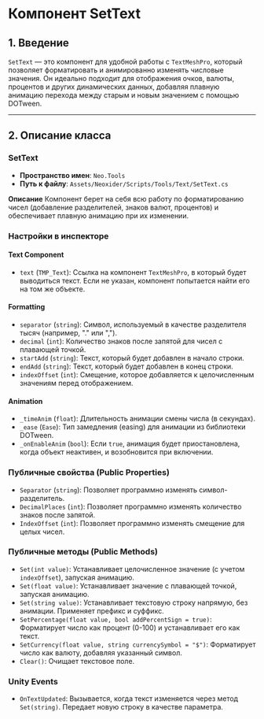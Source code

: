 # Компонент SetText

## 1. Введение

`SetText` — это компонент для удобной работы с `TextMeshPro`, который позволяет форматировать и анимированно изменять числовые значения. Он идеально подходит для отображения очков, валюты, процентов и других динамических данных, добавляя плавную анимацию перехода между старым и новым значением с помощью DOTween.

---

## 2. Описание класса

### SetText
- **Пространство имен**: `Neo.Tools`
- **Путь к файлу**: `Assets/Neoxider/Scripts/Tools/Text/SetText.cs`

**Описание**
Компонент берет на себя всю работу по форматированию чисел (добавление разделителей, знаков валют, процентов) и обеспечивает плавную анимацию при их изменении.

### Настройки в инспекторе

#### Text Component
- `text` (`TMP_Text`): Ссылка на компонент `TextMeshPro`, в который будет выводиться текст. Если не указан, компонент попытается найти его на том же объекте.

#### Formatting
- `separator` (`string`): Символ, используемый в качестве разделителя тысяч (например, "." или ",").
- `decimal` (`int`): Количество знаков после запятой для чисел с плавающей точкой.
- `startAdd` (`string`): Текст, который будет добавлен в начало строки.
- `endAdd` (`string`): Текст, который будет добавлен в конец строки.
- `indexOffset` (`int`): Смещение, которое добавляется к целочисленным значениям перед отображением.

#### Animation
- `_timeAnim` (`float`): Длительность анимации смены числа (в секундах).
- `_ease` (`Ease`): Тип замедления (easing) для анимации из библиотеки DOTween.
- `_onEnableAnim` (`bool`): Если `true`, анимация будет приостановлена, когда объект неактивен, и возобновится при включении.

### Публичные свойства (Public Properties)
- `Separator` (`string`): Позволяет программно изменять символ-разделитель.
- `DecimalPlaces` (`int`): Позволяет программно изменять количество знаков после запятой.
- `IndexOffset` (`int`): Позволяет программно изменять смещение для целых чисел.

### Публичные методы (Public Methods)
- `Set(int value)`: Устанавливает целочисленное значение (с учетом `indexOffset`), запуская анимацию.
- `Set(float value)`: Устанавливает значение с плавающей точкой, запуская анимацию.
- `Set(string value)`: Устанавливает текстовую строку напрямую, без анимации. Применяет префикс и суффикс.
- `SetPercentage(float value, bool addPercentSign = true)`: Форматирует число как процент (0-100) и устанавливает его как текст.
- `SetCurrency(float value, string currencySymbol = "$")`: Форматирует число как валюту, добавляя указанный символ.
- `Clear()`: Очищает текстовое поле.

### Unity Events
- `OnTextUpdated`: Вызывается, когда текст изменяется через метод `Set(string)`. Передает новую строку в качестве параметра.
